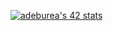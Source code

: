 <a href="https://github.com/JaeSeoKim/badge42"><img src="https://badge42.vercel.app/api/v2/cl3ygf7am006909mh302q796e/stats?cursusId=21&coalitionId=10" alt="adeburea's 42 stats" /></a>
